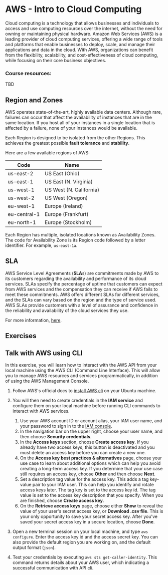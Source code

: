 # AWS - Intro to Cloud Computing 

Cloud computing is a technology that allows businesses and individuals to access and use computing resources over the internet, without the need for owning or maintaining physical hardware. Amazon Web Services (AWS) is a leading provider of cloud computing services, offering a wide range of tools and platforms that enable businesses to deploy, scale, and manage their applications and data in the cloud. With AWS, organizations can benefit from the flexibility, scalability, and cost-effectiveness of cloud computing, while focusing on their core business objectives.

### Course resources: 

TBD

## Region and Zones

AWS operates state-of-the-art, highly available data centers. Although rare, failures can occur that affect the availability of instances that are in the same location. If you host all of your instances in a single location that is affected by a failure, none of your instances would be available.

Each Region is designed to be isolated from the other Regions. This achieves the greatest possible **fault tolerance** and **stability**.

Here are a few available regions of AWS:

| Code      | Name |
| ----------- | ----------- |
| us-east-2      | US East (Ohio)       |
| us-east-1   | US East (N. Virginia)        |
| us-west-1    | US West (N. California)        |
| us-west-2   | US West (Oregon)        |
| eu-west-1  | 	Europe (Ireland)   |
| eu-central-1  | 	Europe (Frankfurt)   |
| eu-north-1  | 	Europe (Stockholm)   |

Each Region has multiple, isolated locations known as Availability Zones. The code for Availability Zone is its Region code followed by a letter identifier. For example, `us-east-1a`.

## SLA 

AWS Service Level Agreements (**SLA**s) are commitments made by AWS to its customers regarding the availability and performance of its cloud services.
SLAs specify the percentage of uptime that customers can expect from AWS services and the compensation they can receive if AWS fails to meet these commitments. 
AWS offers different SLAs for different services, and the SLAs can vary based on the region and the type of service used. AWS SLAs provide customers with a level of assurance and confidence in the reliability and availability of the cloud services they use.

For more information, [here](https://aws.amazon.com/legal/service-level-agreements/?aws-sla-cards.sort-by=item.additionalFields.serviceNameLower&aws-sla-cards.sort-order=asc&awsf.tech-category-filter=*all).

## Exercises

## Talk with AWS using CLI

In this exercise, you will learn how to interact with the AWS API from your local machine using the AWS CLI (Command Line Interface).
This will allow you to manage AWS resources and services programmatically, in addition of using the AWS Management Console.

1. Follow AWS's official docs to [install AWS cli](https://docs.aws.amazon.com/cli/latest/userguide/getting-started-install.html) on your Ubuntu machine.

2. You will then need to create credentials in the **IAM service** and configure them on your local machine before running CLI commands to interact with AWS services.
    1. Use your AWS account ID or account alias, your IAM user name, and your password to sign in to the [IAM console](https://console.aws.amazon.com/iam)\.
    2. In the navigation bar on the upper right, choose your user name, and then choose **Security credentials**\.
    3. In the **Access keys** section, choose **Create access key**\. If you already have two access keys, this button is deactivated and you must delete an access key before you can create a new one\.
    4. On the **Access key best practices & alternatives** page, choose your use case to learn about additional options which can help you avoid creating a long\-term access key\. If you determine that your use case still requires an access key, choose **Other** and then choose **Next**\.
    5. Set a description tag value for the access key\. This adds a tag key\-value pair to your IAM user\. This can help you identify and rotate access keys later\. The tag key is set to the access key id\. The tag value is set to the access key description that you specify\. When you are finished, choose **Create access key**\.
    6. On the **Retrieve access keys** page, choose either **Show** to reveal the value of your user's secret access key, or **Download \.csv file**\. This is your only opportunity to save your secret access key\. After you've saved your secret access key in a secure location, choose **Done**\.

3. Open a new terminal session on your local machine, and type `aws configure`. Enter the access key id and the access secret key. You can also provide the default region you are working on, and the default output format (`json`).
4. Test your credentials by executing `aws sts get-caller-identity`. This command returns details about your AWS user, which indicating a successful communication with API cli. 
